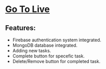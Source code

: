 # [Go To Live](https://todolist-45574.web.app/todo)

## Features:

- Firebase authentication system integrated.
- MongoDB database integrated.
- Adding new tasks.
- Complete button for specefic task.
- Delete/Remove button for completed task.
